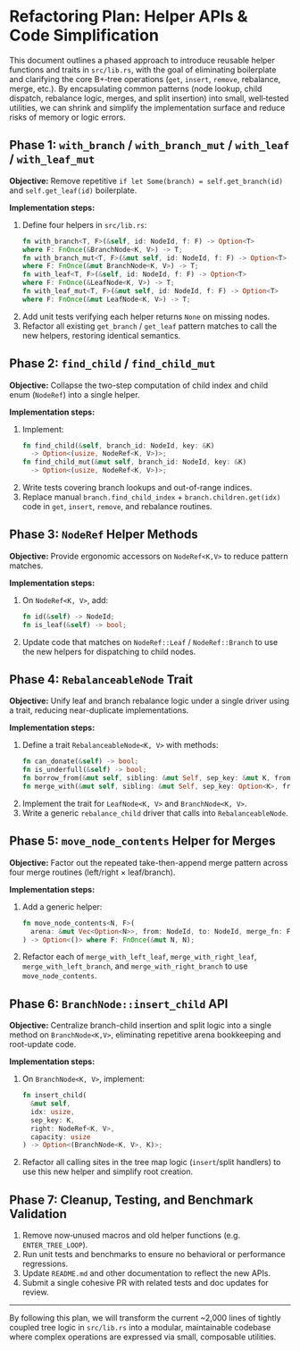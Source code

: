 # Refactoring Plan: Helper APIs & Code Simplification

This document outlines a phased approach to introduce reusable helper functions
and traits in `src/lib.rs`, with the goal of eliminating boilerplate and
clarifying the core B+‑tree operations (`get`, `insert`, `remove`, rebalance,
merge, etc.). By encapsulating common patterns (node lookup, child dispatch,
rebalance logic, merges, and split insertion) into small, well‑tested utilities,
we can shrink and simplify the implementation surface and reduce risks of
memory or logic errors.

## Phase 1: `with_branch` / `with_branch_mut` / `with_leaf` / `with_leaf_mut`

**Objective:** Remove repetitive `if let Some(branch) = self.get_branch(id)` and
`self.get_leaf(id)` boilerplate.

**Implementation steps:**
1. Define four helpers in `src/lib.rs`:
   ```rust
   fn with_branch<T, F>(&self, id: NodeId, f: F) -> Option<T>
   where F: FnOnce(&BranchNode<K, V>) -> T;
   fn with_branch_mut<T, F>(&mut self, id: NodeId, f: F) -> Option<T>
   where F: FnOnce(&mut BranchNode<K, V>) -> T;
   fn with_leaf<T, F>(&self, id: NodeId, f: F) -> Option<T>
   where F: FnOnce(&LeafNode<K, V>) -> T;
   fn with_leaf_mut<T, F>(&mut self, id: NodeId, f: F) -> Option<T>
   where F: FnOnce(&mut LeafNode<K, V>) -> T;
   ```
2. Add unit tests verifying each helper returns `None` on missing nodes.
3. Refactor all existing `get_branch` / `get_leaf` pattern matches to call the new
   helpers, restoring identical semantics.

## Phase 2: `find_child` / `find_child_mut`

**Objective:** Collapse the two-step computation of child index and child enum
(`NodeRef`) into a single helper.

**Implementation steps:**
1. Implement:
   ```rust
   fn find_child(&self, branch_id: NodeId, key: &K)
     -> Option<(usize, NodeRef<K, V>)>;
   fn find_child_mut(&mut self, branch_id: NodeId, key: &K)
     -> Option<(usize, NodeRef<K, V>)>;
   ```
2. Write tests covering branch lookups and out-of-range indices.
3. Replace manual `branch.find_child_index` + `branch.children.get(idx)` code
   in `get`, `insert`, `remove`, and rebalance routines.

## Phase 3: `NodeRef` Helper Methods

**Objective:** Provide ergonomic accessors on `NodeRef<K,V>` to reduce pattern matches.

**Implementation steps:**
1. On `NodeRef<K, V>`, add:
   ```rust
   fn id(&self) -> NodeId;
   fn is_leaf(&self) -> bool;
   ```
2. Update code that matches on `NodeRef::Leaf` / `NodeRef::Branch` to use the new
   helpers for dispatching to child nodes.

## Phase 4: `RebalanceableNode` Trait

**Objective:** Unify leaf and branch rebalance logic under a single driver using a
trait, reducing near-duplicate implementations.

**Implementation steps:**
1. Define a trait `RebalanceableNode<K, V>` with methods:
   ```rust
   fn can_donate(&self) -> bool;
   fn is_underfull(&self) -> bool;
   fn borrow_from(&mut self, sibling: &mut Self, sep_key: &mut K, from_left: bool);
   fn merge_with(&mut self, sibling: &mut Self, sep_key: Option<K>, from_left: bool);
   ```
2. Implement the trait for `LeafNode<K, V>` and `BranchNode<K, V>`.
3. Write a generic `rebalance_child` driver that calls into `RebalanceableNode`.

## Phase 5: `move_node_contents` Helper for Merges

**Objective:** Factor out the repeated take-then-append merge pattern across four
merge routines (left/right × leaf/branch).

**Implementation steps:**
1. Add a generic helper:
   ```rust
   fn move_node_contents<N, F>(
     arena: &mut Vec<Option<N>>, from: NodeId, to: NodeId, merge_fn: F
   ) -> Option<()> where F: FnOnce(&mut N, N);
   ```
2. Refactor each of `merge_with_left_leaf`, `merge_with_right_leaf`,
   `merge_with_left_branch`, and `merge_with_right_branch` to use `move_node_contents`.

## Phase 6: `BranchNode::insert_child` API

**Objective:** Centralize branch-child insertion and split logic into a single method
on `BranchNode<K,V>`, eliminating repetitive arena bookkeeping and root-update code.

**Implementation steps:**
1. On `BranchNode<K, V>`, implement:
   ```rust
   fn insert_child(
     &mut self,
     idx: usize,
     sep_key: K,
     right: NodeRef<K, V>,
     capacity: usize
   ) -> Option<(BranchNode<K, V>, K)>;
   ```
2. Refactor all calling sites in the tree map logic (`insert`/split handlers) to use
   this new helper and simplify root creation.

## Phase 7: Cleanup, Testing, and Benchmark Validation

1. Remove now‑unused macros and old helper functions (e.g. `ENTER_TREE_LOOP`).
2. Run unit tests and benchmarks to ensure no behavioral or performance regressions.
3. Update `README.md` and other documentation to reflect the new APIs.
4. Submit a single cohesive PR with related tests and doc updates for review.

---

By following this plan, we will transform the current ~2,000 lines of tightly coupled tree
logic in `src/lib.rs` into a modular, maintainable codebase where complex operations
are expressed via small, composable utilities.